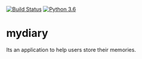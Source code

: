 [![Build Status](https://travis-ci.org/cycks/mydiary.svg?branch=master)](https://travis-ci.org/cycks/mydiary)
[![Python 3.6](https://img.shields.io/badge/python-3.6-blue.svg)](https://www.python.org/downloads/release/python-360/)
# mydiary
Its an application to help users store their memories.
